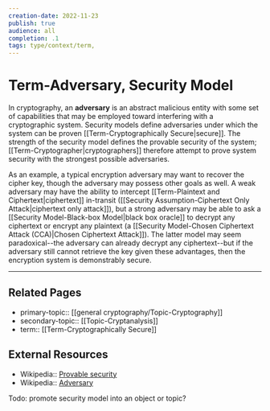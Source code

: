 ```yaml
---
creation-date: 2022-11-23
publish: true
audience: all
completion: .1
tags: type/context/term,
---
```

# Term-Adversary, Security Model
In cryptography, an **adversary** is an abstract malicious entity with some set of capabilities that may be employed toward interfering with a cryptographic system. Security models define adversaries under which the system can be proven [[Term-Cryptographically Secure|secure]]. The strength of the security model defines the provable security of the system; [[Term-Cryptographer|cryptographers]] therefore attempt to prove system security with the strongest possible adversaries.

As an example, a typical encryption adversary may want to recover the cipher key, though the adversary may possess other goals as well. A weak adversary may have the ability to intercept [[Term-Plaintext and Ciphertext|ciphertext]] in-transit ([[Security Assumption-Ciphertext Only Attack|ciphertext only attack]]), but a strong adversary may be able to ask a [[Security Model-Black-box Model|black box oracle]] to decrypt any ciphertext or encrypt any plaintext (a [[Security Model-Chosen Ciphertext Attack (CCA)|Chosen Ciphertext Attack]]). The latter model may seem paradoxical--the adversary can already decrypt any ciphertext--but if the adversary still cannot retrieve the key given these advantages, then the encryption system is demonstrably secure.

---
## Related Pages
- primary-topic:: [[general cryptography/Topic-Cryptography]]
- secondary-topic:: [[Topic-Cryptanalysis]]
- term:: [[Term-Cryptographically Secure]]

## External Resources
- Wikipedia:: [Provable security](https://en.wikipedia.org/wiki/Provable_security)
- Wikipedia:: [Adversary](https://en.wikipedia.org/wiki/Adversary_(cryptography))

Todo: promote security model into an object or topic?